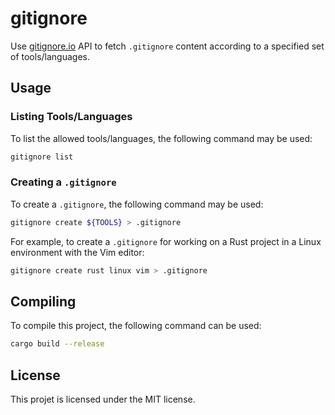 # gitignore

Use [gitignore.io](https://www.toptal.com/developers/gitignore) API to fetch
`.gitignore` content according to a specified set of tools/languages.

## Usage

### Listing Tools/Languages

To list the allowed tools/languages, the following command may be used:

```sh
gitignore list
```

### Creating a `.gitignore`

To create a `.gitignore`, the following command may be used:

```sh
gitignore create ${TOOLS} > .gitignore
```

For example, to create a `.gitignore` for working on a Rust project in a Linux
environment with the Vim editor:

```sh
gitignore create rust linux vim > .gitignore
```

## Compiling

To compile this project, the following command can be used:

```sh
cargo build --release
```

## License

This projet is licensed under the MIT license.
